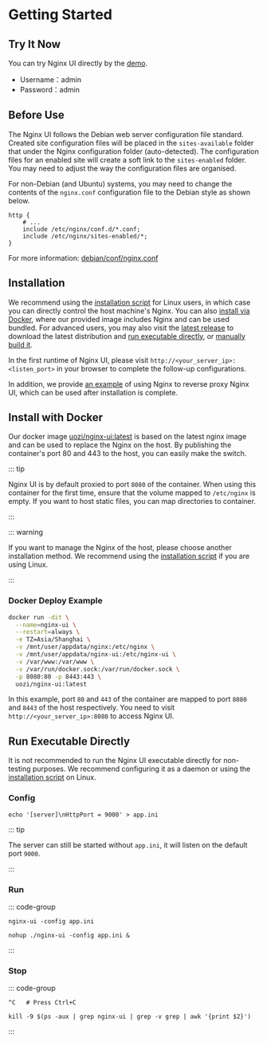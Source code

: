 # Getting Started

## Try It Now

You can try Nginx UI directly by the [demo](https://demo.nginxui.com).

- Username：admin
- Password：admin

## Before Use

The Nginx UI follows the Debian web server configuration file standard. Created site configuration files will be placed
in the `sites-available` folder that under the Nginx configuration folder (auto-detected). The configuration files for
an enabled site will create a soft link to the `sites-enabled` folder. You may need to adjust the way the configuration
files are organised.

For non-Debian (and Ubuntu) systems, you may need to change the contents of the `nginx.conf` configuration file to the
Debian style as shown below.

```nginx
http {
	# ...
	include /etc/nginx/conf.d/*.conf;
	include /etc/nginx/sites-enabled/*;
}
```

For more
information: [debian/conf/nginx.conf](https://salsa.debian.org/nginx-team/nginx/-/blob/master/debian/conf/nginx.conf#L59-L60)

## Installation

We recommend using the [installation script](./install-script-linux) for Linux users, in which case you can directly
control the host machine's Nginx. You can also [install via Docker](#install-with-docker), where our provided image
includes Nginx and can be used bundled. For advanced users, you may also visit the [latest release](https://github.com/0xJacky/nginx-ui/releases/latest)
to download the latest distribution and [run executable directly](#run-executable-directly), or [manually build it](./build).

In the first runtime of Nginx UI, please visit `http://<your_server_ip>:<listen_port>`
in your browser to complete the follow-up configurations.

In addition, we provide [an example](./nginx-proxy-example) of using Nginx to reverse proxy Nginx UI,
which can be used after installation is complete.


## Install with Docker

Our docker image [uozi/nginx-ui:latest](https://hub.docker.com/r/uozi/nginx-ui) is based on the latest nginx image and
can be used to replace the Nginx on the host. By publishing the container's port 80 and 443 to the host,
you can easily make the switch.

::: tip

Nginx UI is by default proxied to port `8080` of the container.
When using this container for the first time, ensure that the volume mapped to `/etc/nginx` is empty.
If you want to host static files, you can map directories to container.

:::

::: warning


If you want to manage the Nginx of the host, please choose another installation method.
We recommend using the [installation script](./install-script-linux) if you are using Linux.

:::

### Docker Deploy Example

```bash
docker run -dit \
  --name=nginx-ui \
  --restart=always \
  -e TZ=Asia/Shanghai \
  -v /mnt/user/appdata/nginx:/etc/nginx \
  -v /mnt/user/appdata/nginx-ui:/etc/nginx-ui \
  -v /var/www:/var/www \
  -v /var/run/docker.sock:/var/run/docker.sock \
  -p 8080:80 -p 8443:443 \
  uozi/nginx-ui:latest
```

In this example, port `80` and `443` of the container are mapped to port `8080` and `8443` of the host respectively.
You need to visit `http://<your_server_ip>:8080` to access Nginx UI.

## Run Executable Directly

It is not recommended to run the Nginx UI executable directly for non-testing purposes.
We recommend configuring it as a daemon or using the [installation script](./install-script-linux) on Linux.

### Config

```shell
echo '[server]\nHttpPort = 9000' > app.ini
```

::: tip

The server can still be started without `app.ini`, it will listen on the default port `9000`.

:::

### Run

::: code-group

```shell [In Terminal]
nginx-ui -config app.ini
```

```shell [In Background]
nohup ./nginx-ui -config app.ini &
```

:::


### Stop

::: code-group

```shell [In Terminal]
^C   # Press Ctrl+C
```

```shell [In Background]
kill -9 $(ps -aux | grep nginx-ui | grep -v grep | awk '{print $2}')
```

:::
